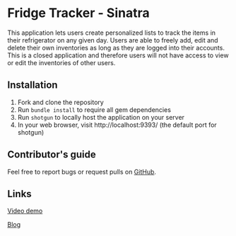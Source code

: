 # Fridge Tracker - Sinatra

This application lets users create personalized lists to track the items in their refrigerator on any given day. Users are able to freely add, edit and delete their own inventories as long as they are logged into their accounts. This is a closed application and therefore users will not have access to view or edit the inventories of other users.

## Installation

1. Fork and clone the repository
2. Run `bundle install` to require all gem dependencies
3. Run `shotgun` to locally host the application on your server
4. In your web browser, visit http://localhost:9393/ (the default port for shotgun)

## Contributor's guide
Feel free to report bugs or request pulls on [GitHub](https://github.com/hiddencilantro/CLI-project).

## Links
[Video demo]()

[Blog]()